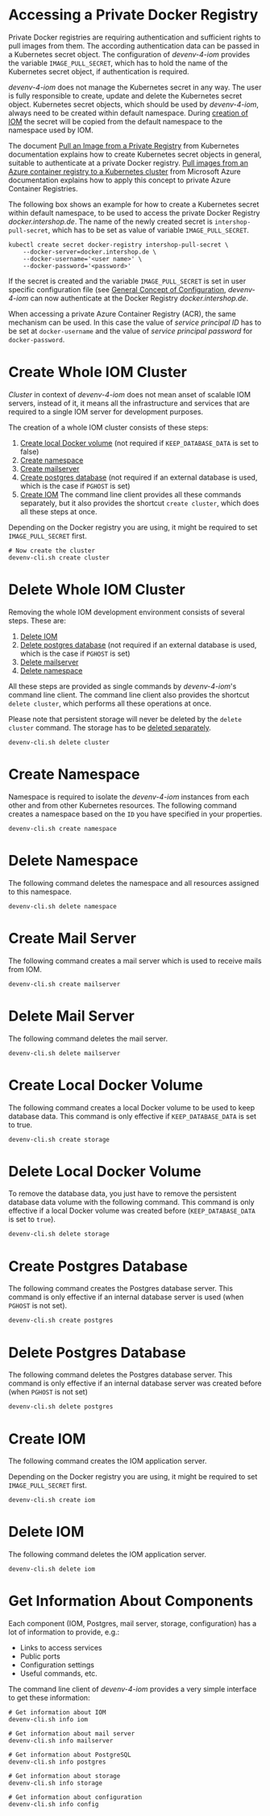 
# <a name="private_docker_registry"/>Accessing a Private Docker Registry

Private Docker registries are requiring authentication and sufficient rights to pull images from them. The according authentication data can be passed in a Kubernetes secret object. The configuration of _devenv-4-iom_ provides the variable `IMAGE_PULL_SECRET`, which has to hold the name of the Kubernetes secret object, if authentication is required.

_devenv-4-iom_ does not manage the Kubernetes secret in any way. The user is fully responsible to create, update and delete the Kubernetes secret object. Kubernetes secret objects, which should be used by _devenv-4-iom_, always need to be created within default namespace. During [creation of IOM](#create_iom) the secret will be copied from the default namespace to the namespace used by IOM.

The document [Pull an Image from a Private Registry](https://kubernetes.io/docs/tasks/configure-pod-container/pull-image-private-registry/) from Kubernetes documentation explains how to create Kubernetes secret objects in general, suitable to authenticate at a private Docker registry. [Pull images from an Azure container registry to a Kubernetes cluster](https://docs.microsoft.com/en-us/azure/container-registry/container-registry-auth-kubernetes) from Microsoft Azure documentation explains how to apply this concept to private Azure Container Registries.

The following box shows an example for how to create a Kubernetes secret within default namespace, to be used to access the private Docker Registry _docker.intershop.de_. The name of the newly created secret is `intershop-pull-secret`, which has to be set as value of variable `IMAGE_PULL_SECRET`.

    kubectl create secret docker-registry intershop-pull-secret \
        --docker-server=docker.intershop.de \
        --docker-username='<user name>' \
        --docker-password='<password>'

If the secret is created and the variable `IMAGE_PULL_SECRET` is set in user specific configuration file (see [General Concept of Configuration](02_configuration.md#concept_config), _devenv-4-iom_ can now authenticate at the Docker Registry _docker.intershop.de_.

When accessing a private Azure Container Registry (ACR), the same mechanism can be used. In this case the value of _service principal ID_ has to be set at `docker-username` and the value of _service principal password_ for `docker-password`.

# <a name="create_cluster"/>Create Whole IOM Cluster

_Cluster_ in context of _devenv-4-iom_ does not mean anset of scalable IOM servers, instead of it, it means all the infrastructure and services that are required to a single IOM server for development purposes.

The creation of a whole IOM cluster consists of these steps:

1. [Create local Docker volume](#create_storage) (not required if `KEEP_DATABASE_DATA` is set to false)
1. [Create namespace](#create_namespace)
1. [Create mailserver](#create_mailserver)
1. [Create postgres database](#create_postgres) (not required if an external database is used, which is the case if `PGHOST` is set)
1. [Create IOM](#create_iom)
The command line client provides all these commands separately, but it also provides the shortcut `create cluster`, which does all these steps at once.

Depending on the Docker registry you are using, it might be required to set `IMAGE_PULL_SECRET` first.

    # Now create the cluster
    devenv-cli.sh create cluster

# <a name="delete_cluster"/>Delete Whole IOM Cluster

Removing the whole IOM development environment consists of several steps. These are:

1. [Delete IOM](#delete_iom)
1. [Delete postgres database](#delete_postgres) (not required if an external database is used, which is the case if `PGHOST` is set)
1. [Delete mailserver](#delete_mailserver)
1. [Delete namespace](#delete_namespace)

All these steps are provided as single commands by _devenv-4-iom_'s command line client. The command line client also provides the shortcut `delete cluster`, which performs all these operations at once.

Please note that persistent storage will never be deleted by the `delete cluster` command. The storage has to be [deleted separately](#delete_storage).

    devenv-cli.sh delete cluster

# <a name="create_namespace"/>Create Namespace

Namespace is required to isolate the _devenv-4-iom_ instances from each other and from other Kubernetes resources. The following command creates a namespace based on the `ID` you have specified in your properties.

    devenv-cli.sh create namespace

# <a name="delete_namespace"/>Delete Namespace

The following command deletes the namespace and all resources assigned to this namespace.

    devenv-cli.sh delete namespace

# <a name="create_mailserver"/>Create Mail Server

The following command creates a mail server which is used to receive mails from IOM.

    devenv-cli.sh create mailserver

# <a name="delete_mailserver"/>Delete Mail Server

The following command deletes the mail server.

    devenv-cli.sh delete mailserver

# <a name="create_storage"/>Create Local Docker Volume

The following command creates a local Docker volume to be used to keep database data. This command is only effective if `KEEP_DATABASE_DATA` is set to true.

    devenv-cli.sh create storage
    
# <a name="delete_storage"/>Delete Local Docker Volume

To remove the database data, you just have to remove the persistent database data volume with the following command. This command is only effective if a local Docker volume was created before (`KEEP_DATABASE_DATA` is set to `true`).

    devenv-cli.sh delete storage

# <a name="create_postgres"/>Create Postgres Database

The following command creates the Postgres database server. This command is only effective if an internal database server is used (when `PGHOST` is not set).

    devenv-cli.sh create postgres

# <a name="delete_postgres"/>Delete Postgres Database

The following command deletes the Postgres database server. This command is only effective if an internal database server was created before (when `PGHOST` is not set)

    devenv-cli.sh delete postgres

# <a name="create_iom"/>Create IOM

The following command creates the IOM application server.

Depending on the Docker registry you are using, it might be required to set `IMAGE_PULL_SECRET` first.

    devenv-cli.sh create iom

# <a name="delete_iom"/>Delete IOM

The following command deletes the IOM application server.

    devenv-cli.sh delete iom

# Get Information About Components

Each component (IOM, Postgres, mail server, storage, configuration) has a lot of information to provide, e.g.:

* Links to access services
* Public ports
* Configuration settings
* Useful commands, etc.

The command line client of _devenv-4-iom_ provides a very simple interface to get these information:

    # Get information about IOM 
    devenv-cli.sh info iom 
    
    # Get information about mail server 
    devenv-cli.sh info mailserver 
    
    # Get information about PostgreSQL 
    devenv-cli.sh info postgres 
    
    # Get information about storage 
    devenv-cli.sh info storage
    
    # Get information about configuration
    devenv-cli.sh info config
